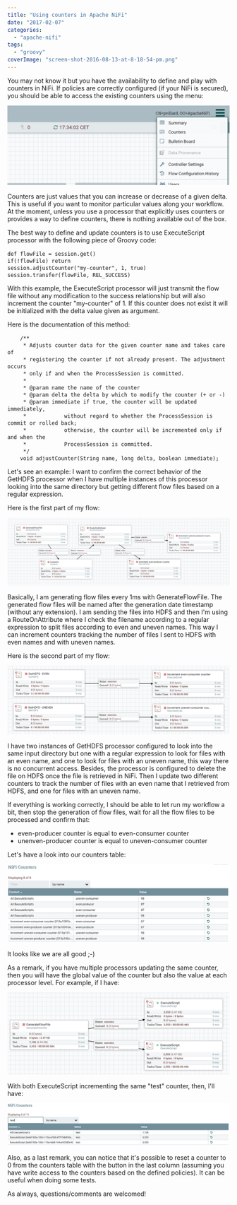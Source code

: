 ```yaml
---
title: "Using counters in Apache NiFi"
date: "2017-02-07"
categories: 
  - "apache-nifi"
tags: 
  - "groovy"
coverImage: "screen-shot-2016-08-13-at-8-18-54-pm.png"
---
```


You may not know it but you have the availability to define and play with counters in NiFi. If policies are correctly configured (if your NiFi is secured), you should be able to access the existing counters using the menu:

![Screen Shot 2017-02-07 at 5.33.59 PM.png](images/screen-shot-2017-02-07-at-5-33-59-pm.png)

Counters are just values that you can increase or decrease of a given delta. This is useful if you want to monitor particular values along your workflow. At the moment, unless you use a processor that explicitly uses counters or provides a way to define counters, there is nothing available out of the box.

The best way to define and update counters is to use ExecuteScript processor with the following piece of Groovy code:

```
def flowFile = session.get()
if(!flowFile) return
session.adjustCounter("my-counter", 1, true)
session.transfer(flowFile, REL_SUCCESS)
```

With this example, the ExecuteScript processor will just transmit the flow file without any modification to the success relationship but will also increment the counter "my-counter" of 1. If this counter does not exist it will be initialized with the delta value given as argument.

Here is the documentation of this method:

```
    /**
     * Adjusts counter data for the given counter name and takes care of
     * registering the counter if not already present. The adjustment occurs
     * only if and when the ProcessSession is committed.
     *
     * @param name the name of the counter
     * @param delta the delta by which to modify the counter (+ or -)
     * @param immediate if true, the counter will be updated immediately,
     *            without regard to whether the ProcessSession is commit or rolled back;
     *            otherwise, the counter will be incremented only if and when the
     *            ProcessSession is committed.
     */
    void adjustCounter(String name, long delta, boolean immediate);
```

Let's see an example: I want to confirm the correct behavior of the GetHDFS processor when I have multiple instances of this processor looking into the same directory but getting different flow files based on a regular expression.

Here is the first part of my flow:

![screen-shot-2017-02-07-at-6-20-52-pm](images/screen-shot-2017-02-07-at-6-20-52-pm.png)

Basically, I am generating flow files every 1ms with GenerateFlowFile. The generated flow files will be named after the generation date timestamp (without any extension). I am sending the files into HDFS and then I'm using a RouteOnAttribute where I check the filename according to a regular expression to split files according to even and uneven names. This way I can increment counters tracking the number of files I sent to HDFS with even names and with uneven names.

Here is the second part of my flow:

![Screen Shot 2017-02-07 at 6.27.28 PM.png](images/screen-shot-2017-02-07-at-6-27-28-pm.png)

I have two instances of GetHDFS processor configured to look into the same input directory but one with a regular expression to look for files with an even name, and one to look for files with an uneven name, this way there is no concurrent access. Besides, the processor is configured to delete the file on HDFS once the file is retrieved in NiFi. Then I update two different counters to track the number of files with an even name that I retrieved from HDFS, and one for files with an uneven name.

If everything is working correctly, I should be able to let run my workflow a bit, then stop the generation of flow files, wait for all the flow files to be processed and confirm that:

- even-producer counter is equal to even-consumer counter
- unenven-producer counter is equal to uneven-consumer counter

Let's have a look into our counters table:

![screen-shot-2017-02-07-at-6-47-02-pm](images/screen-shot-2017-02-07-at-6-47-02-pm.png)

It looks like we are all good ;-)

As a remark, if you have multiple processors updating the same counter, then you will have the global value of the counter but also the value at each processor level. For example, if I have:

![screen-shot-2017-02-07-at-6-53-09-pm](images/screen-shot-2017-02-07-at-6-53-09-pm.png)

With both ExecuteScript incrementing the same "test" counter, then, I'll have:

![screen-shot-2017-02-07-at-6-55-48-pm](images/screen-shot-2017-02-07-at-6-55-48-pm.png)

Also, as a last remark, you can notice that it's possible to reset a counter to 0 from the counters table with the button in the last column (assuming you have write access to the counters based on the defined policies). It can be useful when doing some tests.

As always, questions/comments are welcomed!
